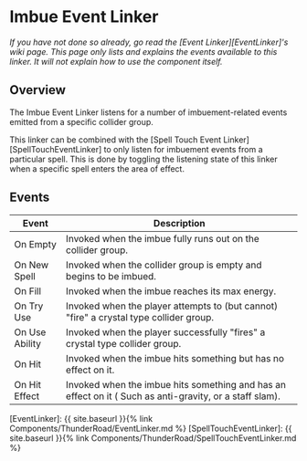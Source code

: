 # Imbue Event Linker
*If you have not done so already, go read the [Event Linker][EventLinker]'s wiki page. This page only lists and explains the events available to this linker. It will not explain how to use the component itself.*

## Overview
The Imbue Event Linker listens for a number of imbuement-related events emitted from a specific collider group.

This linker can be combined with the [Spell Touch Event Linker][SpellTouchEventLinker] to only listen for imbuement events from a particular spell. This is done by toggling the listening state of this linker when a specific spell enters the area of effect.

## Events

| Event             | Description
| ---               | ---
| On Empty          | Invoked when the imbue fully runs out on the collider group.
| On New Spell      | Invoked when the collider group is empty and begins to be imbued.
| On Fill           | Invoked when the imbue reaches its max energy.
| On Try Use        | Invoked when the player attempts to (but cannot) "fire" a crystal type collider group.
| On Use Ability    | Invoked when the player successfully "fires" a crystal type collider group.
| On Hit            | Invoked when the imbue hits something but has no effect on it.
| On Hit Effect     | Invoked when the imbue hits something and has an effect on it ( Such as anti-gravity, or a staff slam).



[EventLinker]:  {{ site.baseurl }}{% link Components/ThunderRoad/EventLinker.md %}
[SpellTouchEventLinker]:  {{ site.baseurl }}{% link Components/ThunderRoad/SpellTouchEventLinker.md %}